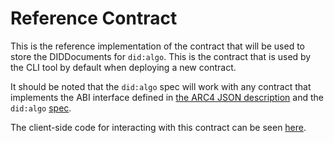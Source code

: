 # Reference Contract

This is the reference implementation of the contract that will be used to store the DIDDocuments for `did:algo`. This is the contract that is used by the CLI tool by default when deploying a new contract.

It should be noted that the `did:algo` spec will work with any contract that implements the ABI interface defined in [the ARC4 JSON description](./AlgDID.arc4.json) and the `did:algo` [spec](../SPEC.md).

The client-side code for interacting with this contract can be seen [here](../client/internal/main.go).
